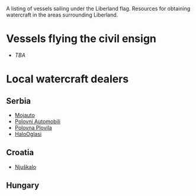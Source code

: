 A listing of vessels sailing under the Liberland flag. Resources for obtaining watercraft in the areas surrounding Liberland.

Vessels flying the civil ensign
==========
- *TBA*

Local watercraft dealers
==========

Serbia
--------------
- [Mojauto](http://www.mojauto.rs/rezultat/status/plovila/poredjaj-po/oglas_najnoviji/po_stranici/18/prikazi_kao/lista/)
- [Polovni Automobili](http://www.polovniautomobili.com/plovila)
- [Polovna Plovila](http://polovnaplovila.rs/berza/)
- [HaloOglasi](http://www.halooglasi.com/vozila-i-delovi/)


Croatia
--------------
- [Njuškalo](http://www.njuskalo.hr/plovila)

Hungary
--------------

